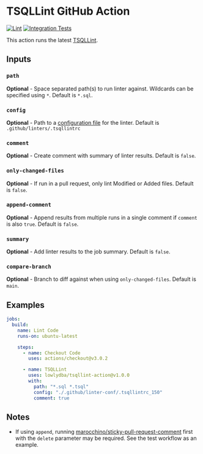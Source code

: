 # TSQLLint GitHub Action

[![Lint](https://github.com/lowlydba/tsqllint-action/actions/workflows/lint.yml/badge.svg)](https://github.com/lowlydba/tsqllint-action/actions/workflows/lint.yml)
[![Integration Tests](https://github.com/lowlydba/tsqllint-action/actions/workflows/test.yml/badge.svg)](https://github.com/lowlydba/tsqllint-action/actions/workflows/test.yml)

This action runs the latest [TSQLLint](https://github.com/tsqllint/tsqllint).

## Inputs

### `path`

**Optional** - Space separated path(s) to run linter against.
Wildcards can be specified using `*`.
Default is `*.sql`.

### `config`

**Optional** - Path to a [configuration file](https://github.com/tsqllint/tsqllint#configuration)
for the linter.
Default is `.github/linters/.tsqllintrc`

### `comment`

**Optional** - Create comment with summary of linter results.
Default is `false`.

### `only-changed-files`

**Optional** - If run in a pull request, only lint Modified or Added files.
Default is `false`.

### `append-comment`

**Optional** - Append results from multiple runs in a single comment if `comment` is also `true`.
Default is `false`.

### `summary`

**Optional** - Add linter results to the job summary.
Default is `false`.

### `compare-branch`

**Optional** - Branch to diff against when using `only-changed-files`.
Default is `main`.

## Examples

```yml
jobs:
  build:
    name: Lint Code
    runs-on: ubuntu-latest

    steps:
      - name: Checkout Code
        uses: actions/checkout@v3.0.2

      - name: TSQLLint
        uses: lowlydba/tsqllint-action@v1.0.0
        with:
          path: "*.sql *.tsql"
          config: "./.github/linter-conf/.tsqllintrc_150"
          comment: true
```

## Notes

* If using `append`, running [marocchino/sticky-pull-request-comment][sticky-pull-request] first with the `delete` parameter may be required.
See the test workflow as an example.

[sticky-pull-request]: https://github.com/marocchino/sticky-pull-request-comment
